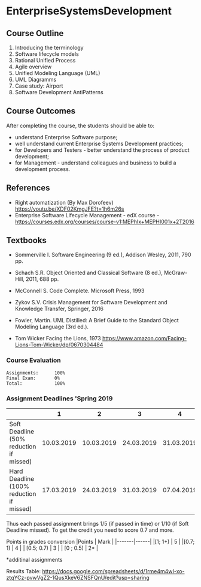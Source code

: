 # EnterpriseSystemsDevelopment

## Course Outline
1. Introducing the terminology
2. Software lifecycle models
3. Rational Unified Process
4. Agile overview
5. Unified Modeling Language (UML)
6. UML Diagramms
7. Case study: Airport
8. Software Development AntiPatterns

## Course Outcomes
After completing the course, the students should be able to:
- understand Enterprise Software purpose;
- well understand current Enterprise Systems Development practices;
- for Developers and Testers - better understand the process of product development;
- for Management - understand colleagues and business to build a development process.

## References
- Right automatization (By Max Dorofeev) https://youtu.be/XDF02KmgJFE?t=1h6m26s
- Enterprise Software Lifecycle Management - edX course - https://courses.edx.org/courses/course-v1:MEPhIx+MEPHI001x+2T2016

## Textbooks
- Sommerville I. Software Engineering (9 ed.), Addison Wesley, 2011, 790 pp.
- Schach S.R. Object Oriented and Classical Software (8 ed.), McGraw-Hill, 2011, 688 pp.
- McConnell S. Code Complete. Microsoft Press, 1993
- Zykov S.V. Crisis Management for Software Development and Knowledge Transfer, Springer, 2016
- Fowler, Martin. UML Distilled: A Brief Guide to the Standard Object Modeling Language (3rd ed.).

- Tom Wicker Facing the Lions, 1973 https://www.amazon.com/Facing-Lions-Tom-Wicker/dp/0670304484

### Course Evaluation
```
Assignments:      100%
Final Exam:       0%
Total:            100%

```

### Assignment Deadlines 'Spring 2019
|                                          |  1  | 2 | 3 | 4 | 5 |
| ---------------------------------------- | --- |--- |--- |--- |--- |
| Soft Deadline (50% reduction if missed)  | 10.03.2019 |10.03.2019 |24.03.2019 |31.03.2019 |21.04.2019 |
| Hard Deadline (100% reduction if missed) | 17.03.2019 |24.03.2019 |31.03.2019 |07.04.2019 |28.04.2019 |

Thus each passed assignment brings 1/5 (if passed in time) or 1/10 (if Soft Deadline missed).
To get the credit you need to score 0.7 and more.

Points in grades conversion
|Points | Mark |
|-------|------|
|[1; 1+) | 5 |
|[0.7; 1) | 4 |
| [0.5; 0.7) | 3 |
| [0 ; 0.5) | 2* |

*additinal assignments

Results Table:
https://docs.google.com/spreadsheets/d/1rme4m4wI-xo-ztqYCz-pvwVgZ2-1QusXkeV6ZNSFQnU/edit?usp=sharing
